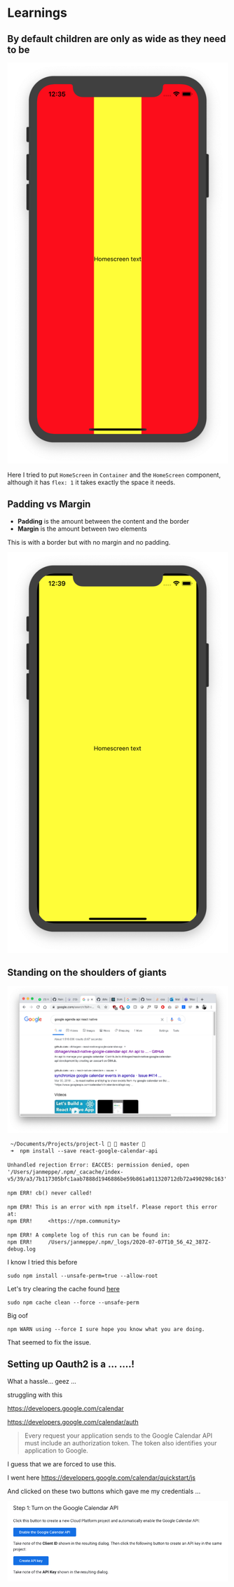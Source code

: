 # Learnings

## By default children are only as wide as they need to be

![](./doc/img4.png)

Here I tried to put `HomeScreen` in `Container` and the `HomeScreen`
component, although it has `flex: 1` it takes exactly the space it needs.

## Padding vs Margin

* **Padding** is the amount between the content and the border
* **Margin** is the amount between two elements

This is with a border but with no margin and no padding. 

![](./doc/img5-padding.png)

## Standing on the shoulders of giants

![](./doc/img7.png)


```
 ~/Documents/Projects/project-l   master 
 ➜  npm install --save react-google-calendar-api

Unhandled rejection Error: EACCES: permission denied, open '/Users/janmeppe/.npm/_cacache/index-v5/39/a3/7b117305bfc1aab7888d1946886be59b861a011320712db72a490298c163'

npm ERR! cb() never called!

npm ERR! This is an error with npm itself. Please report this error at:
npm ERR!     <https://npm.community>

npm ERR! A complete log of this run can be found in:
npm ERR!     /Users/janmeppe/.npm/_logs/2020-07-07T10_56_42_387Z-debug.log
```

I know I tried this before 

```
sudo npm install --unsafe-perm=true --allow-root
```

Let's try clearing the cache found [here](https://stackoverflow.com/questions/50639690/on-npm-install-unhandled-rejection-error-eacces-permission-denied)

```
sudo npm cache clean --force --unsafe-perm
```

Big oof

```
npm WARN using --force I sure hope you know what you are doing.
```

That seemed to fix the issue.

## Setting up Oauth2 is a ... ....! 

What a hassle... geez ... 

struggling with this

https://developers.google.com/calendar

https://developers.google.com/calendar/auth

>Every request your application sends to the Google Calendar API must include an authorization token. The token also identifies your application to Google. 

I guess that we are forced to use this. 

I went here https://developers.google.com/calendar/quickstart/js

And clicked on these two buttons which gave me my credentials ... 

![](./doc/img8.png)
